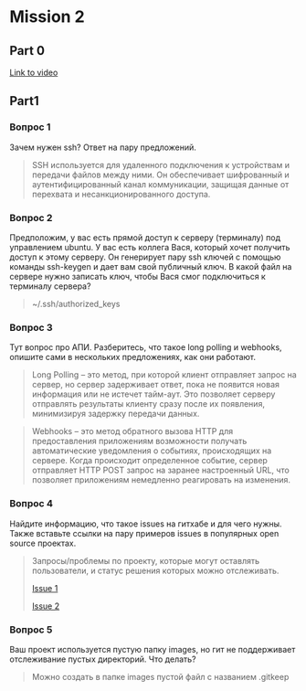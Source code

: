 # Mission 2

## Part 0

[Link to video](https://youtu.be/Fjv0_SB9-U4)

## Part1

### Вопрос 1

Зачем нужен ssh? Ответ на пару предложений.

> SSH используется для удаленного подключения к устройствам и передачи файлов между ними. Он обеспечивает шифрованный и аутентифицированный канал коммуникации, защищая данные от перехвата и несанкционированного доступа.

### Вопрос 2

Предположим, у вас есть прямой доступ к серверу (терминалу) под управлением ubuntu. У вас есть коллега Вася, который хочет получить доступ к этому серверу. Он генерирует пару ssh ключей с помощью команды ssh-keygen и дает вам свой публичный ключ. В какой файл на сервере нужно записать ключ, чтобы Вася смог подключиться к терминалу сервера?

> ~/.ssh/authorized_keys

### Вопрос 3

Тут вопрос про АПИ. Разберитесь, что такое long polling и webhooks, опишите сами в нескольких предложениях, как они работают.

> Long Polling – это метод, при которой клиент отправляет запрос на сервер, но сервер задерживает ответ, пока не появится новая информация или не истечет тайм-аут. Это позволяет серверу отправлять результаты клиенту сразу после их появления, минимизируя задержку передачи данных.

> Webhooks – это метод обратного вызова HTTP для предоставления приложениям возможности получать автоматические уведомления о событиях, происходящих на сервере. Когда происходит определенное событие, сервер отправляет HTTP POST запрос на заранее настроенный URL, что позволяет приложениям немедленно реагировать на изменения.

### Вопрос 4

Найдите информацию, что такое issues на гитхабе и для чего нужны. Также вставьте ссылки на пару примеров issues в популярных open source проектах.

> Запросы/проблемы по проекту, которые могут оставлять пользователи, и статус решения которых можно отслеживать.
> 
> [Issue 1](https://github.com/hiukim/mind-ar-js/issues/522)
> 
> [Issue 2](https://github.com/hiukim/mind-ar-js/issues/523)

### Вопрос 5

Ваш проект используется пустую папку images, но гит не поддерживает отслеживание пустых директорий. Что делать?

> Можно создать в папке images пустой файл с названием .gitkeep  
